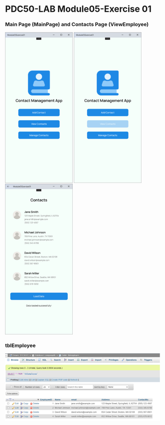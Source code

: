 # PDC50-LAB Module05-Exercise 01

### Main Page (MainPage) and Contacts Page (ViewEmployee)
<div style="justify-content: center;">
    <img src="Screenshots/3.png" width="220"/>
    <img src="Screenshots/2.png" width="220"/>
    <img src="Screenshots/EmployeeList.png" width="220"/>
</div>

### tblEmployee
<div style="justify-content: center;">
    <img src="Screenshots/tblEmployee.png" width="650"/>
</div>

